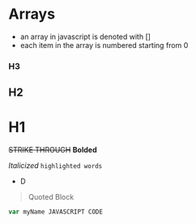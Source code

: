 # Arrays
- an array in javascript is denoted with []
- each item in the array is numbered starting from 0








### H3
## H2
# H1
~~STRIKE THROUGH~~
**Bolded**

*Italicized*
`highlighted words`
 - D
 >Quoted Block

 ```JAVASCRIPT
var myName JAVASCRIPT CODE
 ```